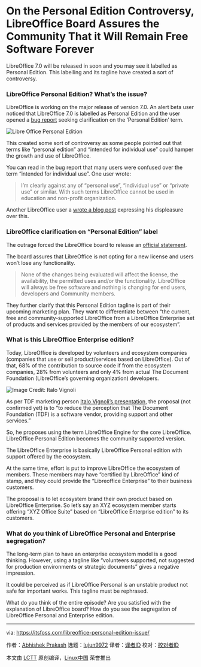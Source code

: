 [#]: collector: (lujun9972)
[#]: translator: ( )
[#]: reviewer: ( )
[#]: publisher: ( )
[#]: url: ( )
[#]: subject: (On the Personal Edition Controversy, LibreOffice Board Assures the Community That it Will Remain Free Software Forever)
[#]: via: (https://itsfoss.com/libreoffice-personal-edition-issue/)
[#]: author: (Abhishek Prakash https://itsfoss.com/author/abhishek/)

On the Personal Edition Controversy, LibreOffice Board Assures the Community That it Will Remain Free Software Forever
======

LibreOffice 7.0 will be released in soon and you may see it labelled as Personal Edition. This labelling and its tagline have created a sort of controversy.

### LibreOffice Personal Edition? What’s the issue?

LibreOffice is working on the major release of version 7.0. An alert beta user noticed that LibreOffice 7.0 is labelled as Personal Edition and the user opened a [bug report][1] seeking clarification on the ‘Personal Edition’ term.

![Libre Office Personal Edition][2]

This created some sort of controversy as some people pointed out that terms like “personal edition” and “intended for individual use” could hamper the growth and use of LibreOffice.

You can read in the bug report that many users were confused over the term “intended for individual use”. One user wrote:

> I’m clearly against any of “personal use”, “individual use” or “private use” or similar. With such terms LibreOffice cannot be used in education and non-profit organization.

Another LibreOffice user a [wrote a blog post][3] expressing his displeasure over this.

### LibreOffice clarification on “Personal Edition” label

The outrage forced the LibreOffice board to release an [official statement][4].

The board assures that LibreOffice is not opting for a new license and users won’t lose any functionality.

> None of the changes being evaluated will affect the license, the availability, the permitted uses and/or the functionality. LibreOffice will always be free software and nothing is changing for end users, developers and Community members.

They further clarify that this Personal Edition tagline is part of their upcoming marketing plan. They want to differentiate between “the current, free and community-supported LibreOffice from a LibreOffice Enterprise set of products and services provided by the members of our ecosystem”.

### What is this LibreOffice Enterprise edition?

Today, LibreOffice is developed by volunteers and ecosystem companies (companies that use or sell product/services based on LibreOffice). Out of that, 68% of the contribution to source code if from the ecosystem companies, 28% from volunteers and only 4% from actual The Document Foundation (LibreOffice’s governing organization) developers.

![Image Credit: Italo Vignoli][5]

As per TDF marketing person [Italo Vignoli’s presentation][6], the proposal (not confirmed yet) is to “to reduce the perception that The Document Foundation (TDF) is a software vendor, providing support and other services.”

So, he proposes using the term LibreOffice Engine for the core LibreOffice. LibreOffice Personal Edition becomes the community supported version.

The LibreOffice Enterprise is basically LibreOffice Personal edition with support offered by the ecosystem.

At the same time, effort is put to improve LibreOffice the ecosystem of members. These members may have “certified by LibreOffice” kind of stamp, and they could provide the “Libreoffice Enterprise” to their business customers.

The proposal is to let ecosystem brand their own product based on LibreOffice Enterprise. So let’s say an XYZ ecosystem member starts offering “XYZ Office Suite” based on “LibreOffice Enterprise edition” to its customers.

### What do you think of LibreOffice Personal and Enterprise segregation?

The long-term plan to have an enterprise ecosystem model is a good thinking. However, using a tagline like “volunteers supported, not suggested for production environments or strategic documents” gives a negative impression.

It could be perceived as if LibreOffice Personal is an unstable product not safe for important works. This tagline must be rephrased.

What do you think of the entire episode? Are you satisfied with the explanation of LibreOffice board? How do you see the segregation of LibreOffice Personal and Enterprise edition.

--------------------------------------------------------------------------------

via: https://itsfoss.com/libreoffice-personal-edition-issue/

作者：[Abhishek Prakash][a]
选题：[lujun9972][b]
译者：[译者ID](https://github.com/译者ID)
校对：[校对者ID](https://github.com/校对者ID)

本文由 [LCTT](https://github.com/LCTT/TranslateProject) 原创编译，[Linux中国](https://linux.cn/) 荣誉推出

[a]: https://itsfoss.com/author/abhishek/
[b]: https://github.com/lujun9972
[1]: https://bugs.documentfoundation.org/show_bug.cgi?id=134486
[2]: https://i0.wp.com/itsfoss.com/wp-content/uploads/2020/07/libre-office-personal-edition.jpg?ssl=1
[3]: https://libreoffice-dev.blogspot.com/2020/07/will-libreoffice-70-be-only-personal.html
[4]: https://blog.documentfoundation.org/blog/2020/07/06/board-statement-on-the-libreoffice-7-0rc-personal-edition-label/
[5]: https://i0.wp.com/itsfoss.com/wp-content/uploads/2020/07/libre-office-community.png?ssl=1
[6]: https://nextcloud.documentfoundation.org/s/jzryGw7XDkJadmo#pdfviewer
